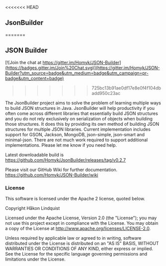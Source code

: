 <<<<<<< HEAD
## JsonBuilder
=======
## JSON Builder

[![Join the chat at https://gitter.im/Homyk/JSON-Builder](https://badges.gitter.im/Join%20Chat.svg)](https://gitter.im/Homyk/JSON-Builder?utm_source=badge&utm_medium=badge&utm_campaign=pr-badge&utm_content=badge)
>>>>>>> 725bc13b91ae0df17e8e0f4f104dbadd950c23ac

The JsonBuilder project aims to solve the problem of learning multiple ways to build JSON structures in Java. JsonBuilder will help productivity if you often come across different libraries that essentially build JSON structures and you do not rely exclusively on serialization of objects when building those structures. It does this by providing its own method of building JSON structures for multiple JSON libraries. Current implementation includes support for GSON, Jackson, MongoDB, json-simple, json-smart and minimal-json. There are not much work required to support additional implementations. Please let me know if you need help.

Latest downloadable build is https://github.com/Homyk/JsonBuilder/releases/tag/v0.2.7

Please visit our GitHub Wiki for further documentation.
https://github.com/Homyk/JSON-Builder/wiki

### License

This software is licensed under the Apache 2 license, quoted below.

Copyright Håkon Lindquist

Licensed under the Apache License, Version 2.0 (the "License"); you may not use this project except in compliance with the License. You may obtain a copy of the License at http://www.apache.org/licenses/LICENSE-2.0.

Unless required by applicable law or agreed to in writing, software distributed under the License is distributed on an "AS IS" BASIS, WITHOUT WARRANTIES OR CONDITIONS OF ANY KIND, either express or implied. See the License for the specific language governing permissions and limitations under the License.